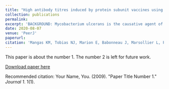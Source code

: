 ```yaml
---
title: "High antibody titres induced by protein subunit vaccines using Mycobacterium ulcerans antigens Hsp18 and MUL_3720 with a TLR-2 agonist fail to protect against Buruli ulcer in mice."
collection: publications
permalink: 
excerpt: 'BACKGROUND: Mycobacterium ulcerans is the causative agent of a debilitating skin and soft tissue infection known as Buruli ulcer (BU). There is no vaccine against BU. The purpose of this study was to investigate the vaccine potential of two previously described immunogenic M. ulcerans proteins, MUL_3720 and Hsp18, using a mouse tail infection model of BU. METHODS: Recombinant versions of the two proteins were each electrostatically coupled with a previously described lipopeptide adjuvant. Seven C57BL/6 and seven BALB/c mice were vaccinated and boosted with each of the formulations. Vaccinated mice were then challenged with M. ulcerans via subcutaneous tail inoculation. Vaccine performance was assessed by time-to-ulceration compared to unvaccinated mice. RESULTS: The MUL_3720 and Hsp18 vaccines induced high titres of antigen-specific antibodies that were predominately subtype IgG1. However, all mice developed ulcers by day-40 post-M. ulcerans challenge. No significant difference was observed in the time-to-onset of ulceration between the experimental vaccine groups and unvaccinated animals. CONCLUSIONS: These data align with previous vaccine experiments using Hsp18 and MUL_3720 that indicated these proteins may not be appropriate vaccine antigens. This work highlights the need to explore alternative vaccine targets and different approaches to understand the role antibodies might play in controlling BU.'
date: 2020-08-07
venue: 'PeerJ'
paperurl: 
citation: 'Mangas KM, Tobias NJ, Marion E, Babonneau J, Marsollier L, Porter JL, Pidot SJ, Wong CY, Jackson DC, Chua BY, Stinear TP. High antibody titres induced by protein subunit vaccines using Mycobacterium ulcerans antigens Hsp18 and MUL_3720 with a TLR-2 agonist fail to protect against Buruli ulcer in mice. PeerJ. 2020 Aug 7;8:e9659. doi: 10.7717/peerj.9659. PMID: 32844063; PMCID: PMC7416718.'
---
```

This paper is about the number 1. The number 2 is left for future work.

[Download paper here](http://academicpages.github.io/files/paper1.pdf)

Recommended citation: Your Name, You. (2009). "Paper Title Number 1." <i>Journal 1</i>. 1(1).
